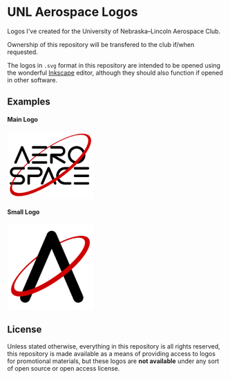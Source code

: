 # UNL Aerospace Logos
Logos I've created for the University of Nebraska–Lincoln Aerospace Club.

Ownership of this repository will be transfered to the club if/when requested.

The logos in `.svg` format in this repository are intended to be opened using
the wonderful [Inkscape](https://inkscape.org/) editor, although they should
also function if opened in other software.

## Examples
#### Main Logo
<img src="./logos/Aerospace_Logo.svg" width="200" />

#### Small Logo
<img src="./logos/Aerospace_Logo-small.svg" width="200" />

## License
Unless stated otherwise, everything in this repository is all rights reserved,
this repository is made available as a means of providing access to logos for
promotional materials, but these logos are **not available** under any sort of
open source or open access license.
